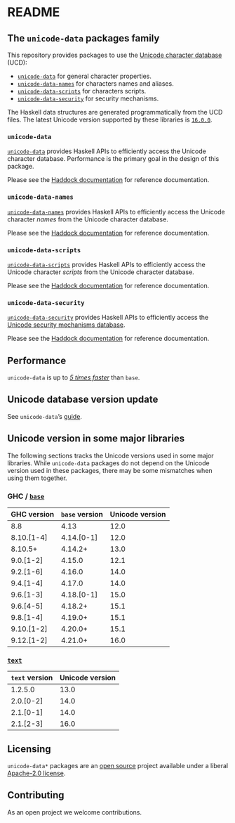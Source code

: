 # README

## The `unicode-data` packages family

This repository provides packages to use the
[Unicode character database](https://www.unicode.org/ucd/) (UCD):

- [`unicode-data`](#unicode-data) for general character properties.
- [`unicode-data-names`](#unicode-data-names) for characters names and aliases.
- [`unicode-data-scripts`](#unicode-data-scripts) for characters scripts.
- [`unicode-data-security`](#unicode-data-security) for security mechanisms.

The Haskell data structures are generated programmatically from the UCD files.
The latest Unicode version supported by these libraries is
[`16.0.0`](https://www.unicode.org/versions/Unicode16.0.0/).

### `unicode-data`

[`unicode-data`](unicode-data#readme) provides Haskell APIs to efficiently
access the Unicode character database.
Performance is the primary goal in the design of this package.

Please see the
[Haddock documentation](https://hackage.haskell.org/package/unicode-data)
for reference documentation.

### `unicode-data-names`

[`unicode-data-names`](unicode-data-names#readme) provides Haskell APIs
to efficiently access the Unicode character _names_ from the Unicode character
database.

Please see the
[Haddock documentation](https://hackage.haskell.org/package/unicode-data-names)
for reference documentation.

### `unicode-data-scripts`

[`unicode-data-scripts`](unicode-data-scripts#readme) provides Haskell APIs
to efficiently access the Unicode character _scripts_ from the Unicode character
database.

Please see the
[Haddock documentation](https://hackage.haskell.org/package/unicode-data-scripts)
for reference documentation.

### `unicode-data-security`

[`unicode-data-security`](unicode-data-security#readme) provides Haskell APIs
to efficiently access the
[Unicode security mechanisms database](https://www.unicode.org/reports/tr39/).

Please see the
[Haddock documentation](https://hackage.haskell.org/package/unicode-data-security)
for reference documentation.

## Performance

`unicode-data` is up to [_5 times faster_](unicode-data#performance)
than `base`.

## Unicode database version update

See `unicode-data`’s [guide](unicode-data/README.md#unicode-database-version-update).

## Unicode version in some major libraries

The following sections tracks the Unicode versions used in some major libraries.
While `unicode-data` packages do not depend on the Unicode version used in these
packages, there may be some mismatches when using them together.

### GHC / [`base`](https://hackage.haskell.org/package/base)

| GHC version   | `base` version | Unicode version |
| ------------- | -------------- | --------------- |
| 8.8           | 4.13           | 12.0            |
| 8.10.\[1-4\]  | 4.14.\[0-1\]   | 12.0            |
| 8.10.5+       | 4.14.2+        | 13.0            |
| 9.0.\[1-2\]   | 4.15.0         | 12.1            |
| 9.2.\[1-6\]   | 4.16.0         | 14.0            |
| 9.4.\[1-4\]   | 4.17.0         | 14.0            |
| 9.6.\[1-3\]   | 4.18.\[0-1\]   | 15.0            |
| 9.6.\[4-5\]   | 4.18.2+        | 15.1            |
| 9.8.\[1-4\]   | 4.19.0+        | 15.1            |
| 9.10.\[1-2\]  | 4.20.0+        | 15.1            |
| 9.12.\[1-2\]  | 4.21.0+        | 16.0            |

### [`text`](https://hackage.haskell.org/package/text)

| `text` version | Unicode version |
| -------------- | --------------- |
| 1.2.5.0        | 13.0            |
| 2.0.\[0-2\]    | 14.0            |
| 2.1.\[0-1\]    | 14.0            |
| 2.1.\[2-3\]    | 16.0            |

## Licensing

`unicode-data*` packages are an [open source](https://github.com/composewell/unicode-data)
project available under a liberal [Apache-2.0 license](unicode-data/LICENSE).

## Contributing

As an open project we welcome contributions.
